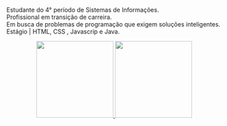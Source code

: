 Estudante do 4° período de Sistemas de Informações. <br>
Profissional em transição de carreira. <br>
Em busca de problemas de programação que exigem soluções inteligentes. <br>
Estágio | HTML, CSS , Javascrip e Java. <br>
<div align="center">
  <a href="https://github.com/eduardosaatkamp">
  <img height="180em" src="https://github-readme-stats.vercel.app/api?username=eduardosaatkamp&show_icons=true&theme=cobalt&include_all_commits=true&count_private=true"/>
  <img height="180em" src="https://github-readme-stats.vercel.app/api/top-langs/?username=eduardosaatkamp&layout=compact&langs_count=7&theme=cobalt"/>
</div>
